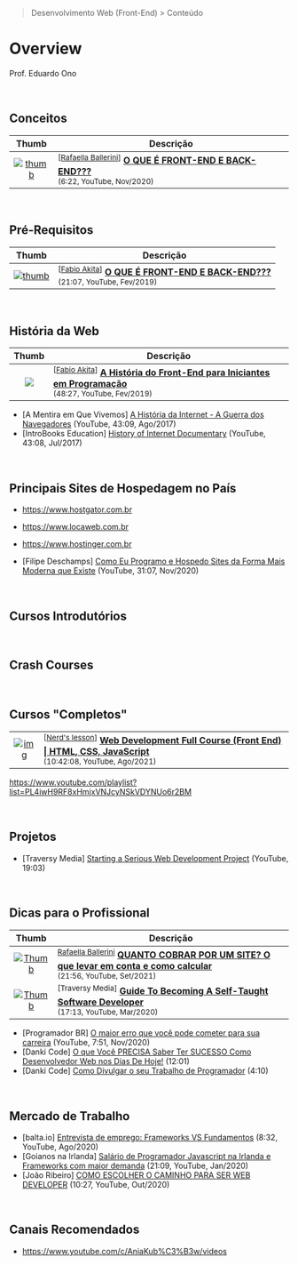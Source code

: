 > Desenvolvimento Web (Front-End) > Conteúdo

# Overview

Prof. Eduardo Ono

<br>

## Conceitos

| Thumb | Descrição |
|:-:|---|
| [![thumb](https://img.youtube.com/vi/Em0R3csNMVE/default.jpg)](https://www.youtube.com/watch?v=Em0R3csNMVE "O QUE É FRONT-END E BACK-END???") | <sup>[[Rafaella Ballerini]]</sup> [__O QUE É FRONT-END E BACK-END???__](https://www.youtube.com/watch?v=Em0R3csNMVE)<br><sub>(6:22, YouTube, Nov/2020)</sub>

<br>

## Pré-Requisitos

| Thumb | Descrição |
|:-:|---|
| [![thumb](https://img.youtube.com/vi/sx4hAHhO9CY/default.jpg)](https://www.youtube.com/watch?v=sx4hAHhO9CY "O QUE É FRONT-END E BACK-END???") | <sup>[[Fabio Akita]]</sup> [__O QUE É FRONT-END E BACK-END???__](https://www.youtube.com/watch?v=sx4hAHhO9CY)<br><sub>(21:07, YouTube, Fev/2019)</sub>

<br>

## História da Web

| Thumb | Descrição |
|:-:|---|
| [![](https://img.youtube.com/vi/VKmPGmFY7H4/default.jpg)](https://www.youtube.com/watch?v=VKmPGmFY7H4 "A História do Front-End para Iniciantes em Programação") | <sup>[[Fabio Akita]]</sup> [__A História do Front-End para Iniciantes em Programação__](https://www.youtube.com/watch?v=VKmPGmFY7H4)<br><sub>(48:27, YouTube, Fev/2019)</sub>

* [A Mentira em Que Vivemos] [A História da Internet - A Guerra dos Navegadores](https://www.youtube.com/watch?v=_TW45Wctsmg) (YouTube, 43:09, Ago/2017)
* [IntroBooks Education] [History of Internet Documentary](https://www.youtube.com/watch?v=dzqr7XQjbKY) (YouTube, 43:08, Jul/2017)

<br>

## Principais Sites de Hospedagem no País

* https://www.hostgator.com.br
* https://www.locaweb.com.br
* https://www.hostinger.com.br

* [Filipe Deschamps] [Como Eu Programo e Hospedo Sites da Forma Mais Moderna que Existe](https://www.youtube.com/watch?v=EW7m2WIvFgQ) (YouTube, 31:07, Nov/2020)

<br>

## Cursos Introdutórios

<br>

## Crash Courses

<br>

## Cursos "Completos"

|||
| :-: | --- |
| [![img](https://img.youtube.com/vi/TdqQqyc7pfU/default.jpg)](https://www.youtube.com/watch?v=TdqQqyc7pfU "Web Development Full Course (Front End) \| HTML, CSS, JavaScript") | <sup>[[Nerd's lesson]]</sup> [__Web Development Full Course (Front End) \| HTML, CSS, JavaScript__](https://www.youtube.com/watch?v=TdqQqyc7pfU)<br><sub>(10:42:08, YouTube, Ago/2021)</sub>

https://www.youtube.com/playlist?list=PL4iwH9RF8xHmjxVNJcyNSkVDYNUo6r2BM

<br>

## Projetos

* [Traversy Media] [Starting a Serious Web Development Project](https://youtu.be/gGGPTskb7c8) (YouTube, 19:03)

<br>

## Dicas para o Profissional

| Thumb | Descrição |
| :-: | --- |
| [![Thumb](https://img.youtube.com/vi/5LVqVcl9ICY/default.jpg)](https://www.youtube.com/watch?v=5LVqVcl9ICY "QUANTO COBRAR POR UM SITE? O que levar em conta e como calcular") | <sup>[Rafaella Ballerini]</sup> [__QUANTO COBRAR POR UM SITE? O que levar em conta e como calcular__](https://www.youtube.com/watch?v=5LVqVcl9ICY)<br><sub>(21:56, YouTube, Set/2021)</sub>
| [![Thumb](https://img.youtube.com/vi/J6rVaFzOEP8/default.jpg)](https://www.youtube.com/watch?v=J6rVaFzOEP8 "Guide To Becoming A Self-Taught Software Developer") | <sup>[Traversy Media]</sup> [__Guide To Becoming A Self-Taught Software Developer__](https://www.youtube.com/watch?v=J6rVaFzOEP8)<br><sub>(17:13, YouTube, Mar/2020)</sub>
* [Programador BR] [O maior erro que você pode cometer para sua carreira](https://www.youtube.com/watch?v=2v-pT8rDvE4) (YouTube, 7:51, Nov/2020)
* [Danki Code] [O que Você PRECISA Saber Ter SUCESSO Como Desenvolvedor Web nos Dias De Hoje!](https://www.youtube.com/watch?v=KProuszNyKQ) (12:01)
* [Danki Code] [Como Divulgar o seu Trabalho de Programador](https://www.youtube.com/watch?v=mObLc_hn2t0) (4:10)

<br>

## Mercado de Trabalho

* [balta.io] [Entrevista de emprego: Frameworks VS Fundamentos]() (8:32, YouTube, Ago/2020)
* [Goianos na Irlanda] [Salário de Programador Javascript na Irlanda e Frameworks com maior demanda](https://www.youtube.com/watch?v=gXs6s5nBEpg) (21:09, YouTube, Jan/2020)
* [João Ribeiro] [COMO ESCOLHER O CAMINHO PARA SER WEB DEVELOPER](https://www.youtube.com/watch?v=to0YodD8I7g) (10:27, YouTube, Out/2020)

<br>

## Canais Recomendados

* https://www.youtube.com/c/AniaKub%C3%B3w/videos

<br>

[Rafaella Ballerini]: https://www.youtube.com/channel/UC_-uuuZbY0AAt9CViNzvc-Q
[Fabio Akita]: https://www.youtube.com/c/FabioAkita1990
[Nerd's lesson]: https://www.youtube.com/c/Nerdslesson
